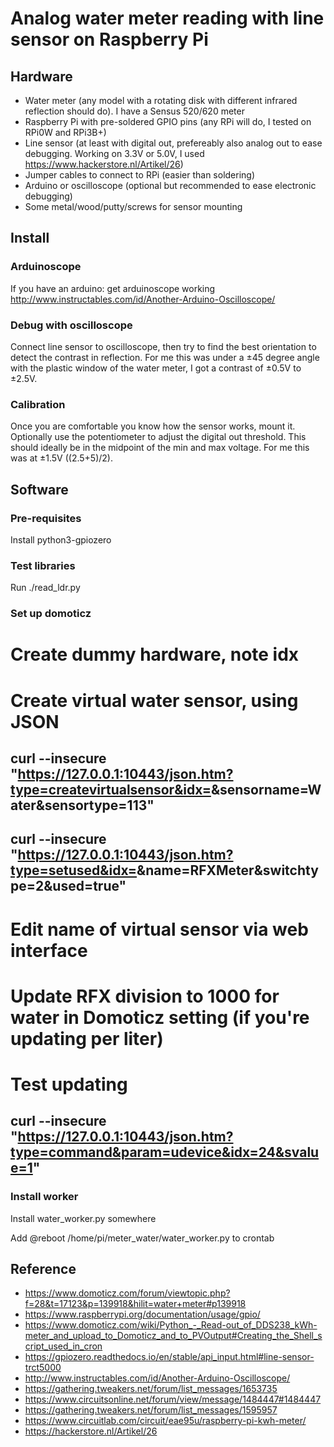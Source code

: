 # Analog water meter reading with line sensor on Raspberry Pi

## Hardware

- Water meter (any model with a rotating disk with different infrared reflection should do). I have a Sensus 520/620 meter
- Raspberry Pi with pre-soldered GPIO pins (any RPi will do, I tested on RPi0W and RPi3B+)
- Line sensor (at least with digital out, prefereably also analog out to ease debugging. Working on 3.3V or 5.0V, I used https://www.hackerstore.nl/Artikel/26)
- Jumper cables to connect to RPi (easier than soldering)
- Arduino or oscilloscope (optional but recommended to ease electronic debugging)
- Some metal/wood/putty/screws for sensor mounting

## Install

### Arduinoscope 

If you have an arduino: get arduinoscope working http://www.instructables.com/id/Another-Arduino-Oscilloscope/

### Debug with oscilloscope

Connect line sensor to oscilloscope, then try to find the best orientation to detect the contrast in reflection. For me this was under a ±45 degree angle with the plastic window of the water meter, I got a contrast of ±0.5V to ±2.5V.

### Calibration

Once you are comfortable you know how the sensor works, mount it. Optionally use the potentiometer to adjust the digital out threshold. This should ideally be in the midpoint of the min and max voltage. For me this was at ±1.5V ((2.5+5)/2).

## Software

### Pre-requisites

Install python3-gpiozero

### Test libraries

Run ./read_ldr.py

### Set up domoticz

# Create dummy hardware, note idx
# Create virtual water sensor, using JSON
## curl --insecure "https://127.0.0.1:10443/json.htm?type=createvirtualsensor&idx=<dummy hardware idx>&sensorname=Water&sensortype=113"
## curl --insecure "https://127.0.0.1:10443/json.htm?type=setused&idx=<id of sensor just created>&name=RFXMeter&switchtype=2&used=true"
# Edit name of virtual sensor via web interface
# Update RFX division to 1000 for water in Domoticz setting (if you're updating per liter)
# Test updating
## curl --insecure "https://127.0.0.1:10443/json.htm?type=command&param=udevice&idx=24&svalue=1"

### Install worker

Install water_worker.py somewhere

Add 
 @reboot /home/pi/meter_water/water_worker.py
to crontab

## Reference

- https://www.domoticz.com/forum/viewtopic.php?f=28&t=17123&p=139918&hilit=water+meter#p139918
- https://www.raspberrypi.org/documentation/usage/gpio/
- https://www.domoticz.com/wiki/Python_-_Read-out_of_DDS238_kWh-meter_and_upload_to_Domoticz_and_to_PVOutput#Creating_the_Shell_script_used_in_cron
- https://gpiozero.readthedocs.io/en/stable/api_input.html#line-sensor-trct5000
- http://www.instructables.com/id/Another-Arduino-Oscilloscope/
- https://gathering.tweakers.net/forum/list_messages/1653735 
- https://www.circuitsonline.net/forum/view/message/1484447#1484447
- https://gathering.tweakers.net/forum/list_messages/1595957
- https://www.circuitlab.com/circuit/eae95u/raspberry-pi-kwh-meter/
- https://hackerstore.nl/Artikel/26
